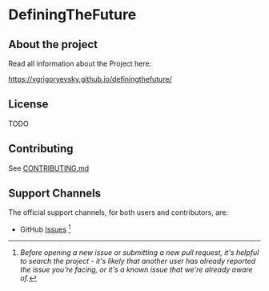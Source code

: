 # DefiningTheFuture

## About the project

Read all information about the Project here:

https://vgrigoryevsky.github.io/definingthefuture/

## License

TODO

## Contributing

See [CONTRIBUTING.md](https://github.com/vgrigoryevsky/definingthefuture/blob/main/docs/contributing.en.md)

## Support Channels

The official support channels, for both users and contributors, are:

- GitHub [Issues](https://github.com/vgrigoryevsky/definingthefuture/issues) [^1]

[^1]: *Before opening a new issue or submitting a new pull request, it's helpful to search the project - it's likely
that another user has already reported the issue you're facing, or it's a known issue that we're already aware of.*